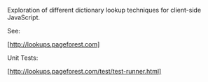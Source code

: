 Exploration of different dictionary lookup techniques for
client-side JavaScript.

See:

[http://lookups.pageforest.com]

Unit Tests:

[http://lookups.pageforest.com/test/test-runner.html]
